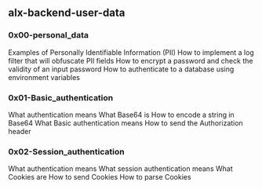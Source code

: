 ## alx-backend-user-data

### 0x00-personal_data

Examples of Personally Identifiable Information (PII)
How to implement a log filter that will obfuscate PII fields
How to encrypt a password and check the validity of an input password
How to authenticate to a database using environment variables

### 0x01-Basic_authentication

What authentication means
What Base64 is
How to encode a string in Base64
What Basic authentication means
How to send the Authorization header

### 0x02-Session_authentication

What authentication means
What session authentication means
What Cookies are
How to send Cookies
How to parse Cookies
